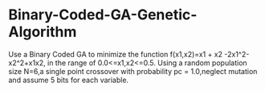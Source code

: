 # Binary-Coded-GA-Genetic-Algorithm
Use a Binary Coded GA to minimize the function f(x1,x2)=x1 + x2
-2x1^2-x2^2+x1x2, in the range of 0.0<=x1,x2<=0.5. Using a random
population size N=6,a single point crossover with probability pc =
1.0,neglect mutation and assume 5 bits for each variable.
